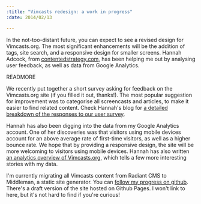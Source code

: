 ```yaml
--- 
:title: "Vimcasts redesign: a work in progress"
:date: 2014/02/13

---
```


In the not-too-distant future, you can expect to see a revised design for Vimcasts.org. The most significant enhancements will be the addition of tags, site search, and a responsive design for smaller screens. Hannah Adcock, from [contentedstrategy.com][], has been helping me out by analysing user feedback, as well as data from Google Analytics.

[contentedstrategy.com]: http://contentedstrategy.com


READMORE

We recently put together a short survey asking for feedback on the Vimcasts.org site (if you filled it out, thanks!). The most popular suggestion for improvement was to categorise all screencasts and articles, to make it easier to find related content. Check Hannah's blog for [a detailed breakdown of the responses to our user survey][survey].

Hannah has also been digging into the data from my Google Analytics account. One of her discoveries was that visitors using mobile devices account for an above average rate of first-time visitors, as well as a higher bounce rate. We hope that by providing a responsive design, the site will be more welcoming to visitors using mobile devices. Hannah has also written [an analytics overview of Vimcasts.org][analytics], which tells a few more interesting stories with my data.

I'm currently migrating all Vimcasts content from Radiant CMS to Middleman, a static site generator. You can [follow my progress on github][gh]. There's a draft version of the site hosted on Github Pages. I won't link to here, but it's not hard to find if you're curious!

[survey]: http://contentedstrategy.com/blog/2014/01/27/Redesigning-Vimcasts-The_User_Survey.html
[analytics]: http://contentedstrategy.com/blog/2014/02/05/Redesigning-Vimcasts-The-Analytics-Overview.html
[gh]: https://github.com/vimcasts/vimcasts.org
